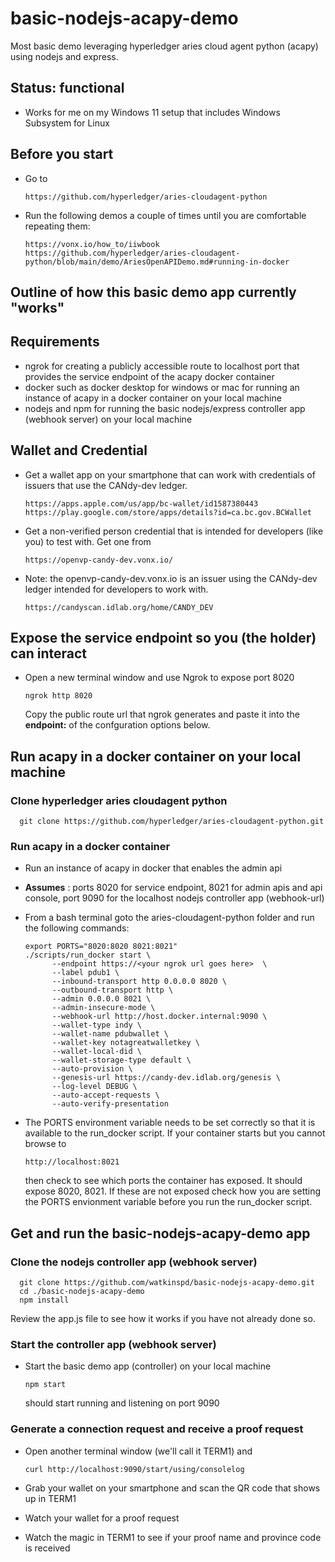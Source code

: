 
# basic-nodejs-acapy-demo

  Most basic demo leveraging hyperledger aries cloud agent python (acapy) using nodejs and express.

## Status: functional

- Works for me on my Windows 11 setup that includes Windows Subsystem for Linux

## Before you start

- Go to

      https://github.com/hyperledger/aries-cloudagent-python

- Run the following demos a couple of times until you are comfortable repeating them:

      https://vonx.io/how_to/iiwbook
      https://github.com/hyperledger/aries-cloudagent-python/blob/main/demo/AriesOpenAPIDemo.md#running-in-docker

## Outline of how this basic demo app currently "works"

## Requirements

- ngrok for creating a publicly accessible route to localhost port that provides the service endpoint of the acapy docker container
- docker such as docker desktop for windows or mac for running an instance of acapy in a docker container on your local machine
- nodejs and npm for running the basic nodejs/express controller app (webhook server) on your local machine

## Wallet and Credential

- Get a wallet app on your smartphone that can work with credentials of issuers that use the CANdy-dev ledger.

      https://apps.apple.com/us/app/bc-wallet/id1587380443
      https://play.google.com/store/apps/details?id=ca.bc.gov.BCWallet

- Get a non-verified person credential that is intended for developers (like you) to test with. Get one from

      https://openvp-candy-dev.vonx.io/

- Note: the openvp-candy-dev.vonx.io is an issuer using the CANdy-dev ledger intended for developers to work with.

      https://candyscan.idlab.org/home/CANDY_DEV

## Expose the service endpoint so you (the holder) can interact

- Open a new terminal window and use Ngrok to expose port 8020

      ngrok http 8020

  Copy the public route url that ngrok generates and paste it into the **endpoint:** of the confguration options below.

## Run acapy in a docker container on your local machine

### Clone hyperledger aries cloudagent python

      git clone https://github.com/hyperledger/aries-cloudagent-python.git

### Run acapy in a docker container

- Run an instance of acapy in docker that enables the admin api
- **Assumes** : ports 8020 for service endpoint, 8021 for admin apis and api console, port 9090 for the localhost nodejs controller app (webhook-url)

- From a bash terminal goto the aries-cloudagent-python folder and run the following commands:

      export PORTS="8020:8020 8021:8021"
      ./scripts/run_docker start \
            --endpoint https://<your ngrok url goes here>  \
            --label pdub1 \
            --inbound-transport http 0.0.0.0 8020 \
            --outbound-transport http \
            --admin 0.0.0.0 8021 \
            --admin-insecure-mode \
            --webhook-url http://host.docker.internal:9090 \
            --wallet-type indy \
            --wallet-name pdubwallet \
            --wallet-key notagreatwalletkey \
            --wallet-local-did \
            --wallet-storage-type default \
            --auto-provision \
            --genesis-url https://candy-dev.idlab.org/genesis \
            --log-level DEBUG \
            --auto-accept-requests \
            --auto-verify-presentation

- The PORTS environment variable needs to be set correctly so that it is available to the run_docker script. If your container starts but you cannot browse to

      http://localhost:8021

  then check to see which ports the container has exposed. It should expose 8020, 8021. If these are not exposed check how you are setting the PORTS envionment variable before you run the run_docker script.

## Get and run the basic-nodejs-acapy-demo app

### Clone the nodejs controller app (webhook server)

      git clone https://github.com/watkinspd/basic-nodejs-acapy-demo.git
      cd ./basic-nodejs-acapy-demo
      npm install
  Review the app.js file to see how it works if you have not already done so.

### Start the controller app (webhook server)

- Start the basic demo app (controller) on your local machine

      npm start
  should start running and listening on port 9090

### Generate a connection request and receive a proof request

- Open another terminal window (we'll call it TERM1) and

      curl http://localhost:9090/start/using/consolelog

- Grab your wallet on your smartphone and scan the QR code that shows up in TERM1
- Watch your wallet for a proof request
- Watch the magic in TERM1 to see if your proof name and province code is received
